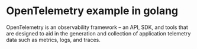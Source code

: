 # OpenTelemetry example in golang
OpenTelemetry is an observability framework – an API, SDK, and tools that are designed to aid in the generation and collection of application telemetry data such as metrics, logs, and traces.
